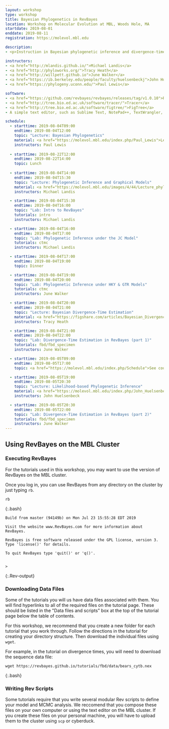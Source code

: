 ```yaml
---
layout: workshop
type: workshop
title: Bayesian Phylogenetics in RevBayes
location: Workshop on Molecular Evolution at MBL, Woods Hole, MA
startdate: 2019-08-01
enddate: 2019-08-11
registration: https://molevol.mbl.edu

description: 
- <p>Instruction in Bayesian phylogenetic inference and divergence-time estimation will be taught at <a href="https://molevol.mbl.edu/index.php/Main_Page">the Workshop on Molecular Evolution</a> at the <a href="http://www.mbl.edu/">Marine Biological Laboratory</a> (MBL). This course was founded in 1988 and is the longest-running workshop serving the field of evolutionary biology. Students work closely with internationally-recognized scientists, receiving (i) high-level instruction in the principles of molecular evolution and evolutionary genomics, (ii) advanced training in statistical methods best suited to modern datasets, and (iii) hands-on experience with the latest software tools (often from the authors of the programs they are using). The material is delivered via lectures, discussions, and bioinformatic exercises motivated by contemporary topics in molecular evolution. A hallmark of this workshop is the direct interaction between students and field-leading scientists. The workshop serves graduate students, postdocs, and established faculty from around the world seeking to apply the principles of molecular evolution to questions of anthropology, conservation genetics, development, behavior, physiology, and ecology. The workshop also welcomes participants from federal agencies and science journalists. A priority of this workshop is to foster an environment where students can learn from each other as well from the course faculty.</p><p>For the full workshop content, list of faculty, and schedule, please see the <a href="https://molevol.mbl.edu/index.php/Schedule">main course website</a>.</p><p>Instructions for working with the RevBayes tutorials on MBL computing resources are provided in the section on <a href="woodshole2019#using-revbayes-on-the-mbl-cluster">Using RevBayes on the MBL Cluster</a> below.</p>

instructors:
- <a href="http://mlandis.github.io/">Michael Landis</a>
- <a href="http://phyloworks.org/">Tracy Heath</a>
- <a href="http://willpett.github.io">June Walker</a>
- <a href="https://ib.berkeley.edu/people/faculty/huelsenbeckj">John Huelsenbeck</a>
- <a href="https://phylogeny.uconn.edu/">Paul Lewis</a>

software:
- <a href="https://github.com/revbayes/revbayes/releases/tag/v1.0.10">RevBayes v1.0.10</a> or <a href="https://github.com/revbayes/revbayes/releases/tag/v1.0.12">v1.0.12 (Mac only)</a> 
- <a href="http://tree.bio.ed.ac.uk/software/tracer/">Tracer</a>
- <a href="http://tree.bio.ed.ac.uk/software/figtree/">FigTree</a>
- A simple text editor, such as Sublime Text, NotePad++, TextWrangler, BBEdit, vim, or emacs 

schedule:
  - starttime: 2019-08-04T09:00
    endtime: 2019-08-04T12:00
    topic: "Lecture: Bayesian Phylogenetics"
    material: <a href="https://molevol.mbl.edu/index.php/Paul_Lewis">Lecture slides and other materials</a>
    instructors: Paul Lewis
  
  - starttime: 2019-08-22T12:00
    endtime: 2019-08-22T14:00
    topic: Lunch
  
  - starttime: 2019-08-04T14:00
    endtime: 2019-08-04T15:30
    topic: "Lecture: Phylogenetic Inference and Graphical Models"
    material: <a href="https://molevol.mbl.edu/images/4/44/Lecture_phylo_pgm_mlandis_WH2019.pdf">Lecture slides</a>
    instructors: Michael Landis

  - starttime: 2019-08-04T15:30
    endtime: 2019-08-04T16:00
    topic: "Lab: Intro to RevBayes"
    tutorials: intro
    instructors: Michael Landis

  - starttime: 2019-08-04T16:00
    endtime: 2019-08-04T17:00
    topic: "Lab: Phylogenetic Inference under the JC Model"
    tutorials: ctmc
    instructors: Michael Landis

  - starttime: 2019-08-04T17:00
    endtime: 2019-08-04T19:00
    topic: Dinner

  - starttime: 2019-08-04T19:00
    endtime: 2019-08-04T20:00
    topic: "Lab: Phylogenetic Inference under HKY & GTR Models"
    tutorials: ctmc
    instructors: June Walker

  - starttime: 2019-08-04T20:00
    endtime: 2019-08-04T21:00
    topic: "Lecture: Bayesian Divergence-Time Estimation"
    material: <a href="https://figshare.com/articles/Bayesian_Divergence-Time_Estimation_Lecture/6849005">Lecture slides</a>
    instructors: Tracy Heath

  - starttime: 2019-08-04T21:00
    endtime: 2019-08-04T22:00
    topic: "Lab: Divergence-Time Estimation in RevBayes (part 1)"
    tutorials: fbd/fbd_specimen
    instructors: June Walker

  - starttime: 2019-08-05T09:00
    endtime: 2019-08-05T17:00
    topic: <a href="https://molevol.mbl.edu/index.php/Schedule">See course schedule</a>

  - starttime: 2019-08-05T19:00
    endtime: 2019-08-05T20:30
    topic: "Lecture: Likelihood-based Phylogenetic Inference"
    material: <a href="https://molevol.mbl.edu/index.php/John_Huelsenbeck">Lecture slides and other materials</a> 
    instructors: John Huelsenbeck

  - starttime: 2019-08-05T20:30
    endtime: 2019-08-05T22:00
    topic: "Lab: Divergence-Time Estimation in RevBayes (part 2)"
    tutorials: fbd/fbd_specimen
    instructors: June Walker
---
```


## Using RevBayes on the MBL Cluster 

### Executing RevBayes

For the tutorials used in this workshop, you may want to use the version of RevBayes on the MBL cluster. 

Once you log in, you can use RevBayes from any directory on the cluster by just typing `rb`.

```
rb
```
{:.bash}


```
Build from master (94149b) on Mon Jul 23 15:55:28 EDT 2019

Visit the website www.RevBayes.com for more information about RevBayes.

RevBayes is free software released under the GPL license, version 3. Type 'license()' for details.

To quit RevBayes type 'quit()' or 'q()'.


>
```
{:.Rev-output}

### Downloading Data Files

Some of the tutorials you will us have data files associated with them. You will find hyperlinks to all of the required files on the tutorial page. These should be listed in the "Data files and scripts" box at the top of the tutorial page below the table of contents.

For this workshop, we recommend that you create a new folder for each tutorial that you work through. 
Follow the directions in the tutorial for creating your directory structure. 
Then download the individual files using `wget`.

For example, in the tutorial on divergence times, you will need to download the sequence data file:

```
wget https://revbayes.github.io/tutorials/fbd/data/bears_cytb.nex
```
{:.bash}

### Writing Rev Scripts

Some tutorials require that you write several modular Rev scripts to define your model and MCMC analysis. 
We reccomend that you compose these files on your own computer or using the text editor on the MBL cluster.
If you create these files on your personal machine, you will have to upload them to the cluster using `scp` or cyberduck.






